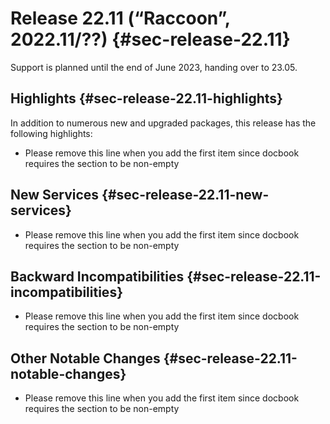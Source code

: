 # Release 22.11 (“Raccoon”, 2022.11/??) {#sec-release-22.11}

Support is planned until the end of June 2023, handing over to 23.05.

## Highlights {#sec-release-22.11-highlights}

In addition to numerous new and upgraded packages, this release has the following highlights:

- Please remove this line when you add the first item since docbook requires the section to be non-empty

<!-- To avoid merge conflicts, consider adding your item at an arbitrary place in the list instead. -->

## New Services {#sec-release-22.11-new-services}

- Please remove this line when you add the first item since docbook requires the section to be non-empty

<!-- To avoid merge conflicts, consider adding your item at an arbitrary place in the list instead. -->

## Backward Incompatibilities {#sec-release-22.11-incompatibilities}

- Please remove this line when you add the first item since docbook requires the section to be non-empty
<!-- To avoid merge conflicts, consider adding your item at an arbitrary place in the list instead. -->

## Other Notable Changes {#sec-release-22.11-notable-changes}

- Please remove this line when you add the first item since docbook requires the section to be non-empty
<!-- To avoid merge conflicts, consider adding your item at an arbitrary place in the list instead. -->
